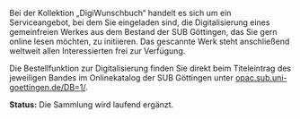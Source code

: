 Bei der Kollektion „DigiWunschbuch“ handelt es sich um ein Serviceangebot, bei dem Sie eingeladen sind, die Digitalisierung eines gemeinfreien Werkes aus dem Bestand der SUB Göttingen, das Sie gern online lesen möchten, zu initiieren. Das gescannte Werk steht anschließend weltweit allen Interessierten frei zur Verfügung.

Die Bestellfunktion zur Digitalisierung finden Sie direkt beim Titeleintrag des jeweiligen Bandes im Onlinekatalog der SUB Göttingen unter [opac.sub.uni-goettingen.de/DB=1/](https://opac.sub.uni-goettingen.de/DB=1/).

**Status:** Die Sammlung wird laufend ergänzt.
